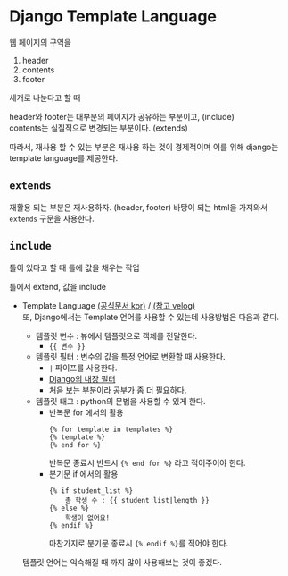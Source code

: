 # Django Template Language

웹 페이지의 구역을

1. header
2. contents
3. footer

세개로 나눈다고 할 때

header와 footer는 대부분의 페이지가 공유하는 부분이고, (include)  
contents는 실질적으로 변경되는 부분이다. (extends)

따라서, 재사용 할 수 있는 부분은 재사용 하는 것이 경제적이며 이를 위해 django는 template language를 제공한다.

## `extends`
재활용 되는 부분은 재사용하자. (header, footer)
바탕이 되는 html을 가져와서 `extends` 구문을 사용한다.

## `include`
틀이 있다고 할 때 틀에 값을 채우는 작업

틀에서 extend, 값을 include



- Template Language [(공식문서 kor)](https://django-doc-test-kor.readthedocs.io/en/old_master/topics/templates.html#template-inheritance) / [(참고 velog)](https://velog.io/@hidaehyunlee/Django-%ED%85%9C%ED%94%8C%EB%A6%BF-%EC%96%B8%EC%96%B4)  
    또, Django에서는 Template 언어를 사용할 수 있는데 사용방법은 다음과 같다.
    - 템플릿 변수 : 뷰에서 템플릿으로 객체를 전달한다. 
        - `{{ 변수 }}`
    - 템플릿 필터 : 변수의 값을 특정 언어로 변환할 때 사용한다.
        - `|` 파이프를 사용한다. 
        - [Django의 내장 필터](https://django-doc-test-kor.readthedocs.io/en/old_master/ref/templates/builtins.html#ref-templates-builtins-filters)
        - 처음 보는 부분이라 공부가 좀 더 필요하다.
    - 템플릿 태그 : python의 문법을 사용할 수 있게 한다.
        - 반복문 for 에서의 활용
            ```django
            {% for template in templates %} 
            {% template %} 
            {% end for %}
            ```
            반복문 종료시 반드시 `{% end for %}` 라고 적어주어야 한다.
        - 분기문 if 에서의 활용
            ```django
            {% if student_list %}
                총 학생 수 : {{ student_list|length }}
            {% else %}
                학생이 없어요!
            {% endif %}
            ```
            마찬가지로 분기문 종료시 `{% endif %}`를 적어야 한다.
    
    템플릿 언어는 익숙해질 때 까지 많이 사용해보는 것이 좋겠다.
